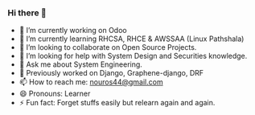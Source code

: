 ### Hi there 👋

<!--
**nou-ros/nou-ros** is a ✨ _special_ ✨ repository because its `README.md` (this file) appears on your GitHub profile.

Here are some ideas to get you started:
-->
- 🔭 I’m currently working on Odoo
- 🌱 I’m currently learning RHCSA, RHCE & AWSSAA (Linux Pathshala)
- 👯 I’m looking to collaborate on Open Source Projects.
- 🤔 I’m looking for help with System Design and Securities knowledge.
- 💬 Ask me about System Engineering. 
- :art: Previously worked on Django, Graphene-django, DRF
- 📫 How to reach me: nouros44@gmail.com
- 😄 Pronouns: Learner
- ⚡ Fun fact: Forget stuffs easily but relearn again and again. 
